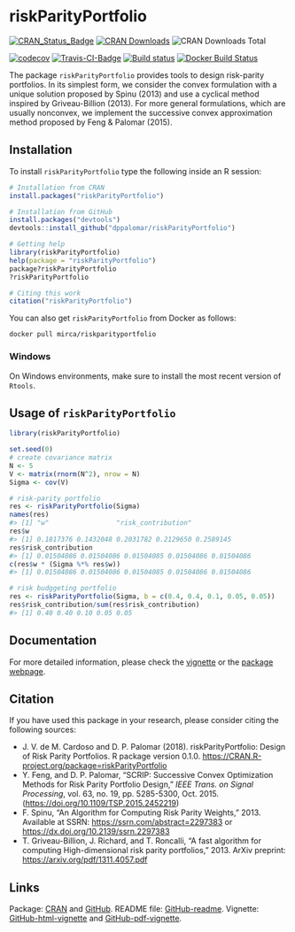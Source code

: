 <!-- README.md is generated from README.Rmd. Please edit that file -->
riskParityPortfolio
===================

[![CRAN\_Status\_Badge](https://www.r-pkg.org/badges/version/riskParityPotfolio)](https://cran.r-project.org/package=riskParityPortfolio)
[![CRAN
Downloads](https://cranlogs.r-pkg.org/badges/riskParityPortfolio)](https://cran.r-project.org/package=riskParityPortfolio)
![CRAN Downloads
Total](https://cranlogs.r-pkg.org/badges/grand-total/riskParityPortfolio?color=brightgreen)

[![codecov](https://codecov.io/gh/mirca/riskParityPortfolio/branch/master/graph/badge.svg)](https://codecov.io/gh/mirca/riskParityPortfolio)
[![Travis-CI-Badge](https://travis-ci.org/mirca/riskParityPortfolio.svg?branch=master)](https://travis-ci.org/mirca/riskParityPortfolio)
[![Build
status](https://ci.appveyor.com/api/projects/status/dqjti1y461u7sjn8/branch/master?svg=true)](https://ci.appveyor.com/project/mirca/riskparityportfolio/branch/master)
[![Docker Build
Status](https://img.shields.io/docker/build/mirca/riskparityportfolio.svg)](https://hub.docker.com/r/mirca/riskparityportfolio/)

The package `riskParityPortfolio` provides tools to design risk-parity
portfolios. In its simplest form, we consider the convex formulation
with a unique solution proposed by Spinu (2013) and use a cyclical
method inspired by Griveau-Billion (2013). For more general
formulations, which are usually nonconvex, we implement the successive
convex approximation method proposed by Feng & Palomar (2015).

Installation
------------

To install `riskParityPortfolio` type the following inside an R session:

``` r
# Installation from CRAN
install.packages("riskParityPortfolio")

# Installation from GitHub
install.packages("devtools")
devtools::install_github("dppalomar/riskParityPortfolio")

# Getting help
library(riskParityPortfolio)
help(package = "riskParityPortfolio")
package?riskParityPortfolio
?riskParityPortfolio

# Citing this work
citation("riskParityPortfolio")
```

You can also get `riskParityPortfolio` from Docker as follows:

    docker pull mirca/riskparityportfolio

### Windows

On Windows environments, make sure to install the most recent version of
`Rtools`.

Usage of `riskParityPortfolio`
------------------------------

``` r
library(riskParityPortfolio)

set.seed(0)
# create covariance matrix
N <- 5
V <- matrix(rnorm(N^2), nrow = N)
Sigma <- cov(V)

# risk-parity portfolio
res <- riskParityPortfolio(Sigma)
names(res)
#> [1] "w"                 "risk_contribution"
res$w
#> [1] 0.1817376 0.1432048 0.2031782 0.2129650 0.2589145
res$risk_contribution
#> [1] 0.01504086 0.01504086 0.01504085 0.01504086 0.01504086
c(res$w * (Sigma %*% res$w))
#> [1] 0.01504086 0.01504086 0.01504085 0.01504086 0.01504086

# risk budggeting portfolio
res <- riskParityPortfolio(Sigma, b = c(0.4, 0.4, 0.1, 0.05, 0.05))
res$risk_contribution/sum(res$risk_contribution)
#> [1] 0.40 0.40 0.10 0.05 0.05
```

Documentation
-------------

For more detailed information, please check the
[vignette](https://htmlpreview.github.io/?https://github.com/dppalomar/riskParityPortfolio/blob/master/vignettes/RiskParityPortfolio-html-vignette.html)
or the [package webpage](https://mirca.github.io/riskParityPortfolio).

Citation
--------

If you have used this package in your research, please consider citing
the following sources:

-   J. V. de M. Cardoso and D. P. Palomar (2018). riskParityPortfolio:
    Design of Risk Parity Portfolios. R package version 0.1.0.
    <https://CRAN.R-project.org/package=riskParityPortfolio>
-   Y. Feng, and D. P. Palomar, “SCRIP: Successive Convex Optimization
    Methods for Risk Parity Portfolio Design,” *IEEE Trans. on Signal
    Processing*, vol. 63, no. 19, pp. 5285-5300, Oct. 2015.
    (<https://doi.org/10.1109/TSP.2015.2452219>)
-   F. Spinu, “An Algorithm for Computing Risk Parity Weights,” 2013.
    Available at SSRN: <https://ssrn.com/abstract=2297383> or
    <https://dx.doi.org/10.2139/ssrn.2297383>
-   T. Griveau-Billion, J. Richard, and T. Roncalli, “A fast algorithm
    for computing High-dimensional risk parity portfolios,” 2013. ArXiv
    preprint: <https://arxiv.org/pdf/1311.4057.pdf>

Links
-----

Package: [CRAN](https://CRAN.R-project.org/package=riskParityPortfolio)
and [GitHub](https://github.com/dppalomar/riskParityPortfolio). README
file:
[GitHub-readme](https://htmlpreview.github.io/?https://github.com/dppalomar/riskParityPortfolio/blob/master/README.html).
Vignette:
[GitHub-html-vignette](https://htmlpreview.github.io/?https://github.com/dppalomar/riskParityPortfolio/blob/master/vignettes/RiskParityPortfolio-html-vignette.html)
and
[GitHub-pdf-vignette](https://docs.google.com/viewer?url=https://github.com/dppalomar/riskParityPortfolio/raw/master/vignettes/RiskParityPortfolio-pdf-vignette.pdf).
